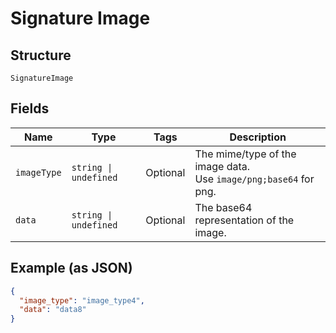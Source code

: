<!-- Optimized: 2025-10-06 -->
<!-- RPM: 1.6.2.1.1.6.2.1_signature-image_20251006 -->
<!-- Session: E2E RPM DNA Application -->
<!-- AOM: RND (Reggie & Dro) -->
<!-- COI: TECHNOLOGY -->
<!-- RPM: HIGH -->
<!-- ACTION: BUILD -->


# Signature Image

## Structure

`SignatureImage`

## Fields

| Name | Type | Tags | Description |
|  --- | --- | --- | --- |
| `imageType` | `string \| undefined` | Optional | The mime/type of the image data.<br>Use `image/png;base64` for png. |
| `data` | `string \| undefined` | Optional | The base64 representation of the image. |

## Example (as JSON)

```json
{
  "image_type": "image_type4",
  "data": "data8"
}
```
